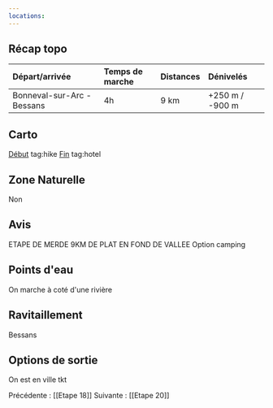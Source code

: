 ```yaml
---
locations: 
---
```

## Récap topo

| Départ/arrivée             | Temps de marche | Distances | Dénivelés       |
| :------------------------- | :-------------- | :-------- | :-------------- |
| Bonneval-sur-Arc - Bessans | 4h              | 9 km      | +250 m / -900 m |
## Carto  
[Début](geo:45.371809,7.046512) tag:hike
[Fin](geo:45.319701,6.992933) tag:hotel 
## Zone Naturelle
Non
## Avis
ETAPE DE MERDE 9KM DE PLAT EN FOND DE VALLEE
Option camping
## Points d'eau
On marche à coté d'une rivière
## Ravitaillement
Bessans
## Options de sortie
On est en ville tkt

Précédente : [[Etape 18]]
Suivante : [[Etape 20]]